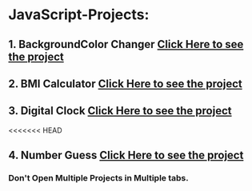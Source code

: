 # JavaScript-Projects:

## 1. BackgroundColor Changer [Click Here to see the project](https://gouravkundu7370.github.io/JavaScript-Projects/BackgroundColorChanger)

## 2. BMI Calculator [Click Here to see the project](https://gouravkundu7370.github.io/JavaScript-Projects/BMI_Calculator)

## 3. Digital Clock [Click Here to see the project](https://gouravkundu7370.github.io/JavaScript-Projects/DigitalClock)

<<<<<<< HEAD

## 4. Number Guess [Click Here to see the project](https://gouravkundu7370.github.io/JavaScript-Projects/NumberGuess)

### **Don't Open Multiple Projects in Multiple tabs**.

